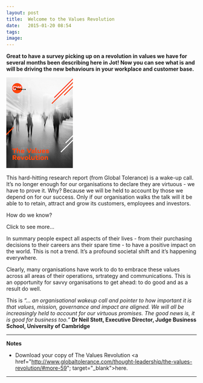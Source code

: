 ```yaml
---
layout: post
title:  Welcome to the Values Revolution
date:   2015-01-20 08:54
tags: 
image:
---
```


**Great to have a survey picking up on a revolution in values we have for several months been describing here in Jot! Now you can see what is and will be driving the new behaviours in your workplace and customer base.**

![](/libb/images/values-rev.png)

This hard-hitting research report (from Global Tolerance) is a wake-up call. It’s no longer enough for our organisations to declare they are virtuous - we have to prove it. Why? Because we will be held to account by those we depend on for our success. Only if our organisation walks the talk will it be able to to retain, attract and grow its customers, employees and investors.

How do we know? 
<div id="restOfArticle" style="display:none">The research reveals clearly the values that are now driving the behaviour of customers, employees and investors, including:<br>
<ul>
<li>Over two thirds (68%) of people think that businesses, governments and nonprofits all need to deliver <b>more social and environmental change</b>.</li>
<li>Nearly three quarters want to see more <b>transparency</b> and 81% more <b>accountability</b>.</li></ul>

Of the millennials (those born between 1981-1996):
<ul>
<li>84% consider it <b>their duty to make a positive difference</b> through their lifestyle</li>
<li>61% are concerned about the state of the world and <b>feel personally responsible</b> to improve it.</li>
<li>half would <b>choose purposeful work over a high salary</b>.</li> 
<li>Two thirds - a significant proportion of the next generation talent pool - <b>want to work for a company that makes a difference</b> to the world.</li> 
<li>The majority (60%) prefer to <b>buy products or services from ethical companies</b> while two thirds <b>volunteer for a cause</b> they care about.</li></ul><br>

Results were compiled from primary and secondary data including literature search, indepth interviews with leaders across sectors and polling 2126 individuals across the UK.<br><br>

For the <a href="http://www.globaltolerance.com/thought-leadership/the-values-revolution/#more-59"; target="_blank">full report... </a>.<br><br>

</div>
<a onclick="showMoreOrLess(this,'restOfArticle');">Click to see more...</a>

In summary people expect all aspects of their lives - from their purchasing decisions to their careers ans their spare time - to have a positive impact on the world. This is not a trend. It’s a profound societal shift and it’s happening everywhere.

Clearly, many organisations have work to do to embrace these values across all areas of their operations, srtrategy and communications. This is an opportunity for savvy organisations to get ahead: to do good and as a result do well.

This is <em>“… an organisational wakeup call and pointer to how important it is that values, mission, governance and impact are aligned. We will all be increasingly held to account for our virtuous promises. The good news is, it is good for business too.”</em> <b>Dr Neil Stott, Executive Director, Judge Business School, University of Cambridge</b>

__________________

<b>Notes</b>

* Download your copy of The Values Revolution <a href="http://www.globaltolerance.com/thought-leadership/the-values-revolution/#more-59"; target="_blank">here</a>.

__________________
